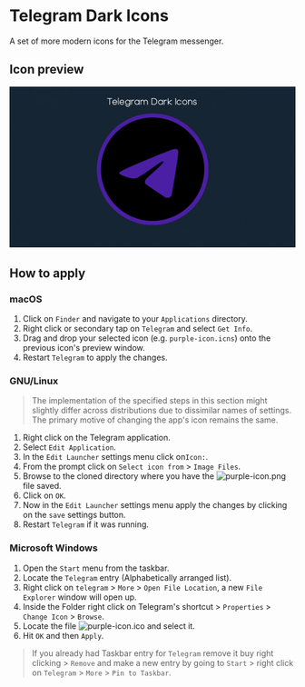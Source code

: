 # Telegram Dark Icons
A set of more modern icons for the Telegram messenger.

## Icon preview
![](icon-preview.png)

## How to apply

### macOS
1. Click on `Finder` and navigate to your `Applications` directory. 
1. Right click or secondary tap on `Telegram` and select `Get Info`.
1. Drag and drop your selected icon (e.g. `purple-icon.icns`) onto the previous icon's preview window.
1. Restart `Telegram` to apply the changes.

### GNU/Linux
> The implementation of the specified steps in this section might slightly differ across distributions due to dissimilar names of settings. The primary motive of changing the app's icon remains the same. 
1. Right click on the Telegram application.
1. Select `Edit Application`.
1. In the `Edit Launcher` settings menu click on`Icon:`.
1. From the prompt click on `Select icon from` > `Image Files`.
1. Browse to the cloned directory where you have the ![purple-icon.png](https://github.com/Nicivian/telegram-dark-icons/blob/main/purple-icon.png) file saved.
1. Click on `OK`.
1. Now in the `Edit Launcher` settings menu apply the changes by clicking on the `save` settings button.
1. Restart `Telegram` if it was running.

### Microsoft Windows
1. Open the `Start` menu from the taskbar.
1. Locate the `Telegram` entry (Alphabetically arranged list).
1. Right click on `telegram` > `More` > `Open File Location`, a new `File Explorer` window will open up.
1. Inside the Folder right click on Telegram's shortcut > `Properties` > `Change Icon` > `Browse`.
1. Locate the file ![purple-icon.ico](https://github.com/Nicivian/telegram-dark-icons/blob/main/purple-icon.ico) and select it.
1. Hit `OK` and then `Apply`.
> If you already had Taskbar entry for `Telegram` remove it buy right clicking > `Remove` and make a new entry by going to `Start` > right click on `Telegram` > `More` > `Pin to Taskbar`.